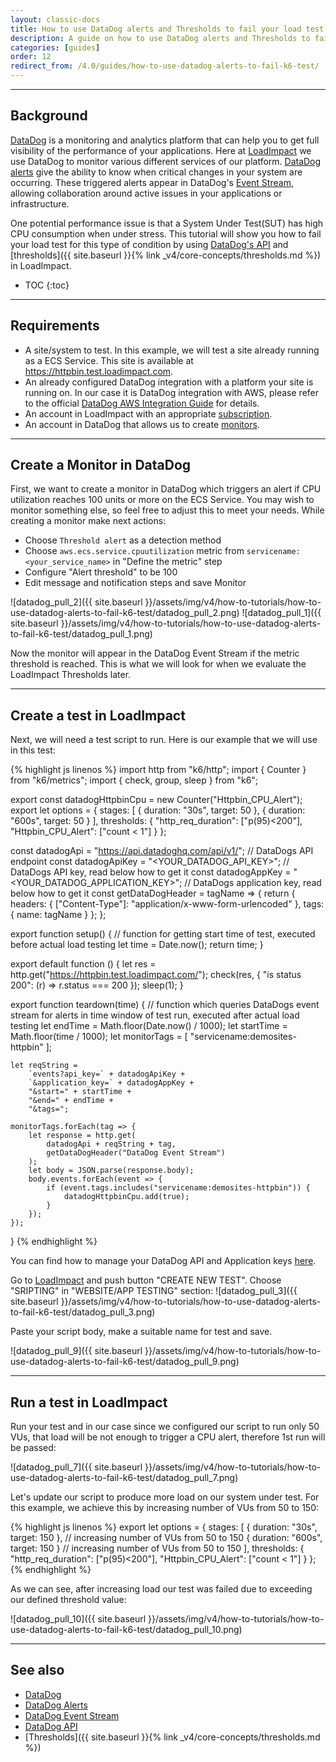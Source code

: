 ```yaml
---
layout: classic-docs
title: How to use DataDog alerts and Thresholds to fail your load test
description: A guide on how to use DataDog alerts and Thresholds to fail your load test.
categories: [guides]
order: 12
redirect_from: /4.0/guides/how-to-use-datadog-alerts-to-fail-k6-test/
---
```


***

<h2>Background</h2>

[DataDog](https://www.datadoghq.com/) is a monitoring and analytics platform that can help you to get full visibility of the performance of your applications. Here at [LoadImpact](https://loadimpact.com/) we use DataDog to monitor various different services of our platform. [DataDog alerts](https://docs.datadoghq.com/monitors/) give the ability to know when critical changes in your system are occurring. These triggered alerts appear in DataDog's [Event Stream](https://docs.datadoghq.com/graphing/event_stream/), allowing collaboration around active issues in your applications or infrastructure.

One potential performance issue is that a System Under Test(SUT) has high CPU consumption when under stress. This tutorial will show you how to fail your load test for this type of condition by using [DataDog's API](https://docs.datadoghq.com/api) and [thresholds]({{ site.baseurl }}{% link _v4/core-concepts/thresholds.md %}) in LoadImpact.

- TOC
{:toc}

***

## Requirements

* A site/system to test. In this example, we will test a site already running as a ECS Service. This site is available at https://httpbin.test.loadimpact.com.
* An already configured DataDog integration with a platform your site is running on. In our case it is DataDog integration with AWS, please refer to the official [DataDog AWS Integration Guide](https://docs.datadoghq.com/integrations/amazon_web_services) for details.
* An account in LoadImpact with an appropriate [subscription](https://www.loadimpact.com/pricing).
* An account in DataDog that allows us to create [monitors](https://docs.datadoghq.com/monitors).

***

## Create a Monitor in DataDog

First, we want to create a monitor in DataDog which triggers an alert if CPU utilization reaches 100 units or more on the ECS Service. You may wish to monitor something else, so feel free to adjust this to meet your needs.
While creating a monitor make next actions:
* Choose  `Threshold alert` as a detection method
* Choose `aws.ecs.service.cpuutilization` metric from `servicename:<your_service_name>` in "Define the metric" step
* Configure "Alert threshold" to be 100
* Edit message and notification steps and save Monitor

![datadog_pull_2]({{ site.baseurl }}/assets/img/v4/how-to-tutorials/how-to-use-datadog-alerts-to-fail-k6-test/datadog_pull_2.png)
![datadog_pull_1]({{ site.baseurl }}/assets/img/v4/how-to-tutorials/how-to-use-datadog-alerts-to-fail-k6-test/datadog_pull_1.png)

Now the monitor will appear in the DataDog Event Stream if the metric threshold is reached. This is what we will look for when we evaluate the LoadImpact Thresholds later.

***

## Create a test in LoadImpact

Next, we will need a test script to run. Here is our example that we will use in this test:

{% highlight js linenos %}
import http from "k6/http";
import { Counter } from "k6/metrics";
import { check, group, sleep } from "k6";

export const datadogHttpbinCpu = new Counter("Httpbin_CPU_Alert");
export let options = {
    stages: [
        { duration: "30s", target: 50 },
        { duration: "600s", target: 50 }
    ],
    thresholds: {
        "http_req_duration": ["p(95)<200"],
        "Httpbin_CPU_Alert": ["count < 1"]
    }
};

const datadogApi = "https://api.datadoghq.com/api/v1/"; // DataDogs API endpoint
const datadogApiKey = "<YOUR_DATADOG_API_KEY>";         // DataDogs API key, read below how to get it
const datadogAppKey = "<YOUR_DATADOG_APPLICATION_KEY>"; // DataDogs application key, read below how to get it
const getDataDogHeader = tagName => {
    return {
        headers: { ["Content-Type"]: "application/x-www-form-urlencoded" },
        tags: { name: tagName }
    };
};

export function setup() {  // function for getting start time of test, executed before actual load testing
    let time = Date.now();
    return time;
}

export default function () {
    let res = http.get("https://httpbin.test.loadimpact.com/");
    check(res, {
        "is status 200": (r) => r.status === 200
    });
    sleep(1);
}

export function teardown(time) { // function which queries DataDogs event stream for alerts in time window of test run, executed after actual load testing
    let endTime = Math.floor(Date.now() / 1000);
    let startTime = Math.floor(time / 1000);
    let monitorTags = [
        "servicename:demosites-httpbin"
    ];

    let reqString =
        `events?api_key=` + datadogApiKey +
        `&application_key=` + datadogAppKey +
        "&start=" + startTime +
        "&end=" + endTime +
        "&tags=";

    monitorTags.forEach(tag => {
        let response = http.get(
            datadogApi + reqString + tag,
            getDataDogHeader("DataDog Event Stream")
        );
        let body = JSON.parse(response.body);
        body.events.forEach(event => {
            if (event.tags.includes("servicename:demosites-httpbin")) {
                datadogHttpbinCpu.add(true);
            }
        });
    });

}
{% endhighlight %}

You can find how to manage your DataDog API and Application keys [here](https://docs.datadoghq.com/account_management/faq/api-app-key-management/).

Go to [LoadImpact](https://app.loadimpact.com) and push button "CREATE NEW TEST". Choose "SRIPTING" in "WEBSITE/APP TESTING" section:
![datadog_pull_3]({{ site.baseurl }}/assets/img/v4/how-to-tutorials/how-to-use-datadog-alerts-to-fail-k6-test/datadog_pull_3.png)

Paste your script body, make a suitable name for test and save.

![datadog_pull_9]({{ site.baseurl }}/assets/img/v4/how-to-tutorials/how-to-use-datadog-alerts-to-fail-k6-test/datadog_pull_9.png)

***

## Run a test in LoadImpact

Run your test and in our case since we configured our script to run only 50 VUs, that load will be not enough to trigger a CPU alert, therefore 1st run will be passed:

![datadog_pull_7]({{ site.baseurl }}/assets/img/v4/how-to-tutorials/how-to-use-datadog-alerts-to-fail-k6-test/datadog_pull_7.png)

Let's update our script to produce more load on our system under test. For this example, we achieve this by increasing number of VUs from 50 to 150:

{% highlight js linenos %}
export let options = {
    stages: [
        { duration: "30s", target: 150 }, // increasing number of VUs from 50 to 150
        { duration: "600s", target: 150 } // increasing number of VUs from 50 to 150
    ],
    thresholds: {
        "http_req_duration": ["p(95)<200"],
        "Httpbin_CPU_Alert": ["count < 1"]
    }
};
{% endhighlight %}

As we can see, after increasing load our test was failed due to exceeding our defined threshold value:

![datadog_pull_10]({{ site.baseurl }}/assets/img/v4/how-to-tutorials/how-to-use-datadog-alerts-to-fail-k6-test/datadog_pull_10.png)

***

## See also
- [DataDog](https://www.datadoghq.com/)
- [DataDog Alerts](https://docs.datadoghq.com/monitors/)
- [DataDog Event Stream](https://docs.datadoghq.com/graphing/event_stream/)
- [DataDog API](https://docs.datadoghq.com/api)
- [Thresholds]({{ site.baseurl }}{% link _v4/core-concepts/thresholds.md %})
